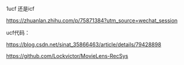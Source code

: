 1ucf 还是icf

https://zhuanlan.zhihu.com/p/75871384?utm_source=wechat_session



ucf代码：

https://blog.csdn.net/sinat_35866463/article/details/79428898



https://github.com/Lockvictor/MovieLens-RecSys



